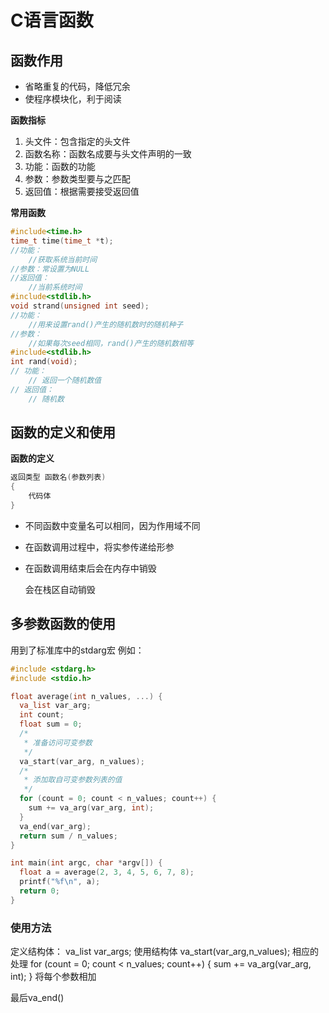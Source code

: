# C语言函数
## 函数作用

+ 省略重复的代码，降低冗余
+ 使程序模块化，利于阅读

**函数指标**

1. 头文件：包含指定的头文件
2. 函数名称：函数名成要与头文件声明的一致
3. 功能：函数的功能
4. 参数：参数类型要与之匹配
5. 返回值：根据需要接受返回值

**常用函数**

~~~c
#include<time.h>
time_t time(time_t *t);
//功能：
    //获取系统当前时间
//参数：常设置为NULL
//返回值：
    //当前系统时间
#include<stdlib.h>
void strand(unsigned int seed);
//功能：
    //用来设置rand()产生的随机数时的随机种子
//参数：
    //如果每次seed相同，rand()产生的随机数相等
#include<stdlib.h>
int rand(void);
// 功能：
	// 返回一个随机数值
// 返回值：
	// 随机数
~~~

## 函数的定义和使用

**函数的定义**

~~~c
返回类型 函数名(参数列表)
{
	代码体
}
~~~

+ 不同函数中变量名可以相同，因为作用域不同

+ 在函数调用过程中，将实参传递给形参

+ 在函数调用结束后会在内存中销毁

  会在栈区自动销毁

## 多参数函数的使用
用到了标准库中的stdarg宏
例如：
```c
#include <stdarg.h>
#include <stdio.h>

float average(int n_values, ...) {
  va_list var_arg;
  int count;
  float sum = 0;
  /*
   * 准备访问可变参数
   */
  va_start(var_arg, n_values);
  /*
   * 添加取自可变参数列表的值
   */
  for (count = 0; count < n_values; count++) {
    sum += va_arg(var_arg, int);
  }
  va_end(var_arg);
  return sum / n_values;
}

int main(int argc, char *argv[]) {
  float a = average(2, 3, 4, 5, 6, 7, 8);
  printf("%f\n", a);
  return 0;
}
```
### 使用方法
定义结构体：
va_list var_args;
使用结构体
va_start(var_arg,n_values);
相应的处理
for (count = 0; count < n_values; count++) {
	sum += va_arg(var_arg, int);
}
将每个参数相加

最后va_end()



